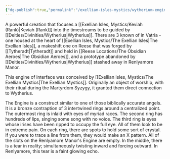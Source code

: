 ```yaml
---
{"dg-publish":true,"permalink":"/exellian-isles-mystics/wytherium-engine/"}
---
```


A powerful creation that focuses a [[Exellian Isles, Mystics/Keviah (Rank)\|Keviah (Rank)]] into the timestreams to be guided by [[Deities/Divinities/Wytherius\|Wytherius]]. There are 3 known of in Vatria - one housed at the heart of [[Exellian Isles, Mystics/The Exellian Isles\|The Exellian Isles]], a makeshift one on Reese that was forged by [[Tytheradt\|Tytheradt]] and held in [[Reese Locations/The Obsidian Aeroes\|The Obsidian Aeroes]], and a prototype abandoned by [[Deities/Divinities/Wytherius\|Wytherius]] stashed away in Renlyamore Manor.

This engine of interface was conceived by [[Exellian Isles, Mystics/The Exellian Mystics\|The Exellian Mystics]]. Originally an object of worship, with their ritual during the Martyrdom Syzygy, it granted them direct connection to Wytherius. 

The Engine is a construct similar to one of those biblically accurate angels. It is a bronze contraption of 3 intertwined rings around a centralized point. The outermost ring is inlaid with eyes of myriad races. The second ring has hundreds of lips, singing some song with no voice. The third ring is eyes whose irises have been ripped to occupy the full eye. All of them look to be in extreme pain. On each ring, there are spots to hold some sort of crystal. If you were to trace a line from them, they would make an X pattern. All of the slots on the Renlyamore Manor's Engine are empty. In the middle, there is a tear in reality; simultaneously twisting inward and forcing outward. In Renlyamore, this tear is a faint glowing echo.

